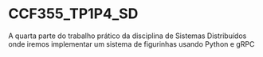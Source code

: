 # CCF355_TP1P4_SD
A quarta parte do trabalho prático da disciplina de Sistemas Distribuídos onde iremos implementar um sistema de figurinhas usando Python e gRPC
